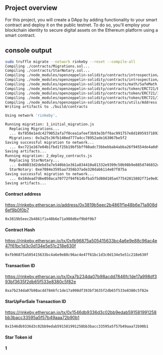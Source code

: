 ## Project overview

For this project, you will create a DApp by adding functionality to your smart contract and deploy it on the public testnet. To do so, you'll employ your blockchain identity to secure digital assets on the Ethereum platform using a smart contract. 


## console output
```bash
sudo truffle migrate --network rinkeby --reset --compile-all
Compiling ./contracts/Migrations.sol...
Compiling ./contracts/StarNotary.sol...
Compiling ./node_modules/openzeppelin-solidity/contracts/introspection/ERC165.sol...
Compiling ./node_modules/openzeppelin-solidity/contracts/introspection/IERC165.sol...
Compiling ./node_modules/openzeppelin-solidity/contracts/math/SafeMath.sol...
Compiling ./node_modules/openzeppelin-solidity/contracts/token/ERC721/ERC721.sol...
Compiling ./node_modules/openzeppelin-solidity/contracts/token/ERC721/IERC721.sol...
Compiling ./node_modules/openzeppelin-solidity/contracts/token/ERC721/IERC721Receiver.sol...
Compiling ./node_modules/openzeppelin-solidity/contracts/utils/Address.sol...
Writing artifacts to ./build/contracts

Using network 'rinkeby'.

Running migration: 1_initial_migration.js
  Replacing Migrations...
  ... 0xf858e1edc4279052afa7f0cea1afeef3b93e3bff6ac991757e8d189593718922
  Migrations: 0x3a25c36fb140ed777a4cc78952ade163067be5f2
Saving successful migration to network...
  ... 0xc721e167e04b1fbd1f25b19bf5bff60adc73bbebbab4abba26f94554de4a0d92
Saving artifacts...
Running migration: 2_deploy_contracts.js
  Replacing StarNotary...
  ... 0x08033d2debd3a7e540bb1e361a834410a81332e9399c50b98b9e885d746032d3
  StarNotary: 0xe7084e3595aa7356b37ade320dab6114e87f875a
Saving successful migration to network...
  ... 0x58dead7d6e050aca70772f94f614bfba5f5d80d105a477542015802f71e9e02f
Saving artifacts...
```

#### Contract address

https://rinkeby.etherscan.io/address/0x3819b5eec2b4861f1e48b6e71a908d6ef9b0f0b7
```bash
0x3819b5eec2b4861f1e48b6e71a908d6ef9b0f0b7
```

#### Contract Hash

https://rinkeby.etherscan.io/tx/0xfb96875a505415633bc4a6e9e88c96ac4e47f61bc1d3c0d134e5e51c218e630f
```bash
0xfb96875a505415633bc4a6e9e88c96ac4e47f61bc1d3c0d134e5e51c218e630f
```

#### Transaction ID

https://rinkeby.etherscan.io/tx/0xa7b234da07b98acdd7846fc1de17a998df393bf3635f2db65f533e8380c5f82e
```bash
0xa7b234da07b98acdd7846fc1de17a998df393bf3635f2db65f533e8380c5f82e
```

#### StarUpForSale Transaction ID

https://rinkeby.etherscan.io/tx/0x1546db9336d3c02bb9edab591581991258bb3bacc33595a5f57b49aaa72b90b1
```bash
0x1546db9336d3c02bb9edab591581991258bb3bacc33595a5f57b49aaa72b90b1
```

#### Star Token id

**1**
